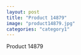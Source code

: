 ```yaml
---
layout: post
title: "Product 14879"
image: "product14879.jpg"
categories: "category1"
---
```

Product 14879
